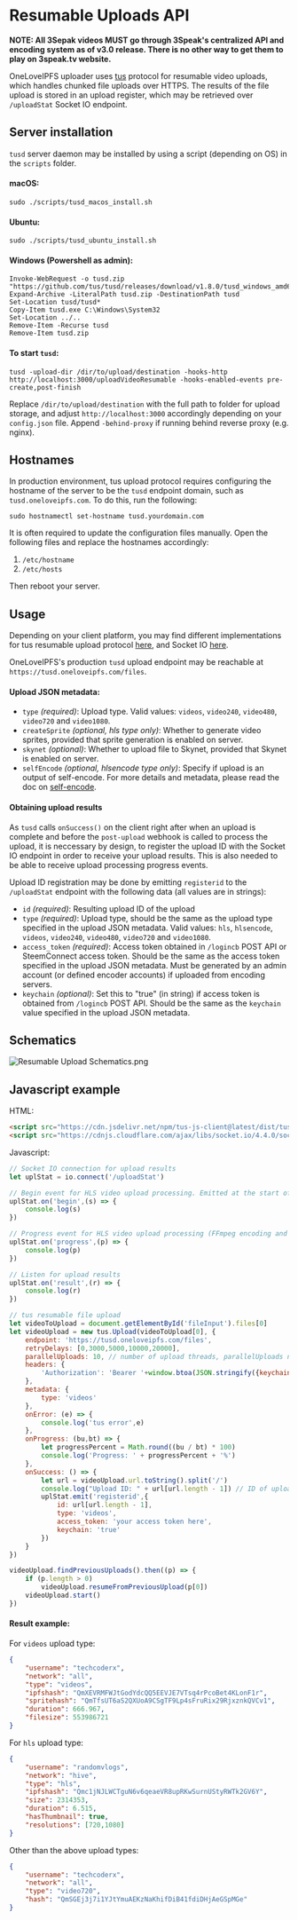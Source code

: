 # Resumable Uploads API

**NOTE: All 3Sepak videos MUST go through 3Speak's centralized API and encoding system as of v3.0 release. There is no other way to get them to play on 3speak.tv website.**

OneLoveIPFS uploader uses [tus](https://tus.io) protocol for resumable video uploads, which handles chunked file uploads over HTTPS. The results of the file upload is stored in an upload register, which may be retrieved over `/uploadStat` Socket IO endpoint.

## Server installation

`tusd` server daemon may be installed by using a script (depending on OS) in the `scripts` folder.

#### macOS:
```
sudo ./scripts/tusd_macos_install.sh
```

#### Ubuntu:
```
sudo ./scripts/tusd_ubuntu_install.sh
```

#### Windows (Powershell as admin):
```
Invoke-WebRequest -o tusd.zip "https://github.com/tus/tusd/releases/download/v1.8.0/tusd_windows_amd64.zip"
Expand-Archive -LiteralPath tusd.zip -DestinationPath tusd
Set-Location tusd/tusd*
Copy-Item tusd.exe C:\Windows\System32
Set-Location ../..
Remove-Item -Recurse tusd
Remove-Item tusd.zip
```

#### To start `tusd`:
```
tusd -upload-dir /dir/to/upload/destination -hooks-http http://localhost:3000/uploadVideoResumable -hooks-enabled-events pre-create,post-finish
```
Replace `/dir/to/upload/destination` with the full path to folder for upload storage, and adjust `http://localhost:3000` accordingly depending on your `config.json` file. Append `-behind-proxy` if running behind reverse proxy (e.g. nginx).

## Hostnames

In production environment, tus upload protocol requires configuring the hostname of the server to be the `tusd` endpoint domain, such as `tusd.oneloveipfs.com`. To do this, run the following:

```
sudo hostnamectl set-hostname tusd.yourdomain.com
```

It is often required to update the configuration files manually. Open the following files and replace the hostnames accordingly:

1. `/etc/hostname`
2. `/etc/hosts`

Then reboot your server.

## Usage

Depending on your client platform, you may find different implementations for tus resumable upload protocol [here](https://tus.io/implementations.html), and Socket IO [here](https://socket.io/docs).

OneLoveIPFS's production `tusd` upload endpoint may be reachable at `https://tusd.oneloveipfs.com/files`.

#### Upload JSON metadata:
* `type` *(required)*: Upload type. Valid values: `videos`, `video240`, `video480`, `video720` and `video1080`.
* `createSprite` *(optional, hls type only)*: Whether to generate video sprites, provided that sprite generation is enabled on server.
* `skynet` *(optional)*: Whether to upload file to Skynet, provided that Skynet is enabled on server.
* `selfEncode` *(optional, hlsencode type only)*: Specify if upload is an output of self-encode. For more details and metadata, please read the doc on [self-encode](https://github.com/oneloveipfs/ipfsVideoUploader/blob/master/docs/SelfEncode.md).

#### Obtaining upload results

As `tusd` calls `onSuccess()` on the client right after when an upload is complete and before the `post-upload` webhook is called to process the upload, it is neccessary by design, to register the upload ID with the Socket IO endpoint in order to receive your upload results. This is also needed to be able to receive upload processing progress events.

Upload ID registration may be done by emitting `registerid` to the `/uploadStat` endpoint with the following data (all values are in strings):

* `id` *(required)*: Resulting upload ID of the upload
* `type` *(required)*: Upload type, should be the same as the upload type specified in the upload JSON metadata. Valid values: `hls`, `hlsencode`, `videos`, `video240`, `video480`, `video720` and `video1080`.
* `access_token` *(required)*: Access token obtained in `/logincb` POST API or SteemConnect access token. Should be the same as the access token specified in the upload JSON metadata. Must be generated by an admin account (or defined encoder accounts) if uploaded from encoding servers.
* `keychain` *(optional)*: Set this to "true" (in string) if access token is obtained from `/logincb` POST API. Should be the same as the `keychain` value specified in the upload JSON metadata.

## Schematics

![Resumable Upload Schematics.png](https://video.oneloveipfs.com/ipfs/QmUGZtd9aEEdadRUdXTqhDvrer3hUMptdVsVH8ybEGbQCi)

## Javascript example

HTML:
```html
<script src="https://cdn.jsdelivr.net/npm/tus-js-client@latest/dist/tus.min.js"></script>
<script src="https://cdnjs.cloudflare.com/ajax/libs/socket.io/4.4.0/socket.io.js"></script>
```

Javascript:
```js
// Socket IO connection for upload results
let uplStat = io.connect('/uploadStat')

// Begin event for HLS video upload processing. Emitted at the start of a processing step (e.g. begin encoding).
uplStat.on('begin',(s) => {
    console.log(s)
})

// Progress event for HLS video upload processing (FFmpeg encoding and IPFS add)
uplStat.on('progress',(p) => {
    console.log(p)
})

// Listen for upload results
uplStat.on('result',(r) => {
    console.log(r)
})

// tus resumable file upload
let videoToUpload = document.getElementById('fileInput').files[0]
let videoUpload = new tus.Upload(videoToUpload[0], {
    endpoint: 'https://tusd.oneloveipfs.com/files',
    retryDelays: [0,3000,5000,10000,20000],
    parallelUploads: 10, // number of upload threads, parallelUploads not supported on iOS
    headers: {
        'Authorization': 'Bearer '+window.btoa(JSON.stringify({keychain: Auth.iskeychain === true})).replace(/={1,2}$/, '')+'.'+'your access token here',
    },
    metadata: {
        type: 'videos'
    },
    onError: (e) => {
        console.log('tus error',e)
    },
    onProgress: (bu,bt) => {
        let progressPercent = Math.round((bu / bt) * 100)
        console.log('Progress: ' + progressPercent + '%')
    },
    onSuccess: () => {
        let url = videoUpload.url.toString().split('/')
        console.log("Upload ID: " + url[url.length - 1]) // ID of upload
        uplStat.emit('registerid',{
            id: url[url.length - 1],
            type: 'videos',
            access_token: 'your access token here',
            keychain: 'true'
        })
    }
})

videoUpload.findPreviousUploads().then((p) => {
    if (p.length > 0)
        videoUpload.resumeFromPreviousUpload(p[0])
    videoUpload.start()
})
```

#### Result example:

For `videos` upload type:
```json
{
    "username": "techcoderx",
    "network": "all",
    "type": "videos",
    "ipfshash": "QmXEVRMFWJtGodYdcQQ5EEVJE7VTsq4rPcoBet4KLonF1r",
    "spritehash": "QmTfsUT6aS2QXUoA9CSgTF9Lp4sFruRix29RjxznkQVCv1",
    "duration": 666.967,
    "filesize": 553986721
}
```

For `hls` upload type:
```json
{
    "username": "randomvlogs",
    "network": "hive",
    "type": "hls",
    "ipfshash": "Qmc1jNJLWCTguN6v6qeaeVR8upRKwSurnUStyRWTk2GV6Y",
    "size": 2314353,
    "duration": 6.515,
    "hasThumbnail": true,
    "resolutions": [720,1080]
}
```

Other than the above upload types:
```json
{
    "username": "techcoderx",
    "network": "all",
    "type": "video720",
    "hash": "QmSGEj3j7i1YJtYmuAEKzNaKhifDiB41fdiDHjAeGSpMGe"
}
```
